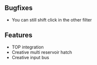 ## Bugfixes
- You can still shift click in the other filter

## Features
- TOP integration
- Creative multi reservoir hatch
- Creative input bus